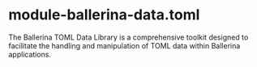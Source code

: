 # module-ballerina-data.toml
The Ballerina TOML Data Library is a comprehensive toolkit designed to facilitate the handling and manipulation of TOML data within Ballerina applications.
